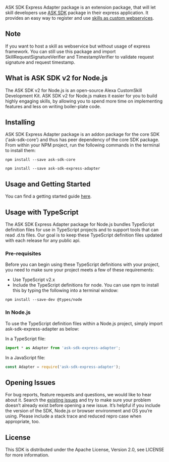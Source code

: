 ASK SDK Express Adapter package is an extension package, that will let skill developers
use [ASK SDK](https://developer.amazon.com/docs/alexa-skills-kit-sdk-for-nodejs/overview.html)
package in their express application. It provides an easy way to register and
use [skills as custom webservices](https://developer.amazon.com/docs/custom-skills/host-a-custom-skill-as-a-web-service.html).

## Note
If you want to host a skill as webservice but without usage of express framework. You can still use this package and import SkillRequestSignatureVerifier and TimestampVerifier to validate request signature and request timestamp.

## What is ASK SDK v2 for Node.js

The ASK SDK v2 for Node.js is an open-source Alexa CustomSkill Development Kit. ASK SDK v2 for Node.js makes it easier for you to build highly engaging skills, by allowing you to spend more time on implementing features and less on writing boiler-plate code.

## Installing
ASK SDK Express Adapter package is an addon package for the core SDK ('ask-sdk-core') and thus has peer dependency of the core SDK package. From within your NPM project, run the following commands in the terminal to install them:

```
npm install --save ask-sdk-core
```

```
npm install --save ask-sdk-express-adapter
```

## Usage and Getting Started

You can find a getting started guide [here](https://developer.amazon.com/docs/alexa-skills-kit-sdk-for-nodejs/host-web-service.html).

## Usage with TypeScript
The ASK SDK Express Adapter package for Node.js bundles TypeScript definition files for use in TypeScript projects and to support tools that can read .d.ts files. Our goal is to keep these TypeScript definition files updated with each release for any public api.

### Pre-requisites
Before you can begin using these TypeScript definitions with your project, you need to make sure your project meets a few of these requirements:
- Use TypeScript v2.x
- Include the TypeScript definitions for node. You can use npm to install this by typing the following into a terminal window:

```
npm install --save-dev @types/node
```

### In Node.js
To use the TypeScript definition files within a Node.js project, simply import ask-sdk-express-adapter as below:

In a TypeScript file:

```typescript
import * as Adapter from 'ask-sdk-express-adapter';
```

In a JavaScript file:

```javascript
const Adapter = require('ask-sdk-express-adapter');
```

## Opening Issues
For bug reports, feature requests and questions, we would like to hear about it. Search the [existing issues](https://github.com/alexa/alexa-skills-kit-sdk-for-nodejs/issues) and try to make sure your problem doesn’t already exist before opening a new issue. It’s helpful if you include the version of the SDK, Node.js or browser environment and OS you’re using. Please include a stack trace and reduced repro case when appropriate, too.

## License
This SDK is distributed under the Apache License, Version 2.0, see LICENSE for more information.
